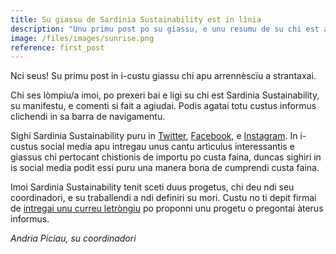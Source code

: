 ```yaml
---
title: Su giassu de Sardinia Sustainability est in lìnia
description: "Unu primu post po su giassu, e unu resumu de su chi est acuntèssiu." 
image: /files/images/sunrise.png 
reference: first_post
---
```


Nci seus! Su primu post in i-custu giassu chi apu arrennèscïu a strantaxai.

Chi ses lòmpiu/a imoi, po prexeri bai e ligi su chi est Sardinia Sustainability,
su manifestu, e comenti si fait a agiudai. Podis agatai totu custus informus
clichendi in sa barra de navigamentu.

Sighi Sardinia Sustainability puru in
[Twitter](https://twitter.com/sardiniasust),
[Facebook](https://facebook.com/sardiniasustainability), e
[Instagram](https://instagram.com/sardiniasustainability). In i-custus social
media apu intregau unus cantu artìculus interessantis e giassus chi pertocant
chistionis de importu po custa faina, duncas sighiri in is social media podit
essi puru una manera bona de cumprendi custa faina.

Imoi Sardinia Sustainability tenit sceti duus progetus, chi deu ndi seu
coordinadori, e su traballendi a ndi definiri su mori. Custu no ti depit firmai
de [intregai unu curreu letròngiu](mailto:sardiniasustainability@mail.com) po
proponni unu progetu o pregontai àterus informus.

*Andria Piciau, su coordinadori*
